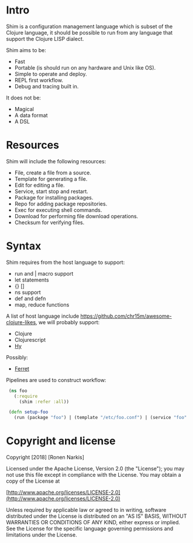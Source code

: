 # Intro

Shim is a configuration management language which is subset of the Clojure language, it should be possible to run from any language that support the Clojure LISP dialect.

Shim aims to be:

* Fast
* Portable (is should run on any hardware and Unix like OS).
* Simple to operate and deploy.
* REPL first workflow.
* Debug and tracing built in.

It does not be:

* Magical
* A data format
* A DSL

# Resources

Shim will include the following resources:

* File, create a file from a source.
* Template for generating a file.
* Edit for editing a file.
* Service, start stop and restart.
* Package for installing packages.
* Repo for adding package repositories.
* Exec for executing shell commands.
* Download for performing file download operations.
* Checksum for verifying files.

# Syntax

Shim requires from the host language to support:

* run and | macro support
* let statements
* {} []
* ns support
* def and defn
* map, reduce functions

A list of host language include https://github.com/chr15m/awesome-clojure-likes, we will probably support:

* Clojure
* Clojurescript
* [Hy](http://docs.hylang.org/en/stable/)

Possibly:

* [Ferret](https://github.com/nakkaya/ferret)


Pipelines are used to construct workflow:

```clojure
 (ns foo
   (:require 
     (shim :refer :all))

 (defn setup-foo
   (run (package "foo") | (template "/etc/foo.conf") | (service "foo" :restart)))

```

# Copyright and license

Copyright [2018] [Ronen Narkis]

Licensed under the Apache License, Version 2.0 (the "License");
you may not use this file except in compliance with the License.
You may obtain a copy of the License at

  [http://www.apache.org/licenses/LICENSE-2.0](http://www.apache.org/licenses/LICENSE-2.0)

Unless required by applicable law or agreed to in writing, software
distributed under the License is distributed on an "AS IS" BASIS,
WITHOUT WARRANTIES OR CONDITIONS OF ANY KIND, either express or implied.
See the License for the specific language governing permissions and
limitations under the License.
